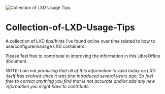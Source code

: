 ![Collection of LXD Usage Tips](https://user-images.githubusercontent.com/1682855/48411737-726c6700-e710-11e8-9e30-d3ea5d07df0f.png)

# Collection-of-LXD-Usage-Tips

A collection of LXD tips/hints I've found online over time related to how to use/configure/manage LXD containers.

Please feel free to contribute to improving the information in this LibreOffice document.

*NOTE:  I am not promising that all of this information is valid today as LXD itself has evolved since it was first introduced several years ago.   So feel free to correct anything you find that is not accurate and/or add any new information you might have to contribute.*
